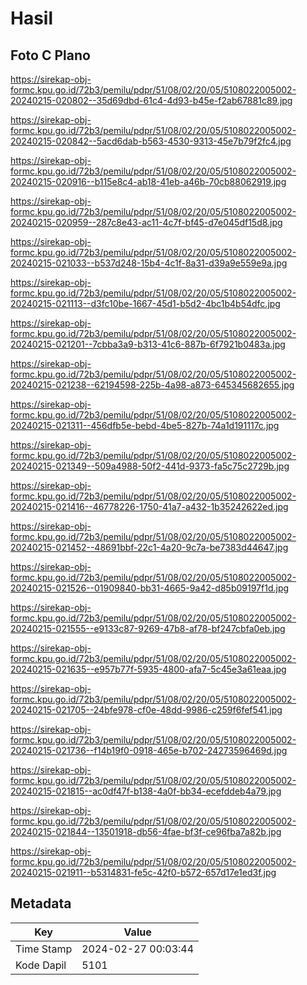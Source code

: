 # Hasil

## Foto C Plano

https://sirekap-obj-formc.kpu.go.id/72b3/pemilu/pdpr/51/08/02/20/05/5108022005002-20240215-020802--35d69dbd-61c4-4d93-b45e-f2ab67881c89.jpg

https://sirekap-obj-formc.kpu.go.id/72b3/pemilu/pdpr/51/08/02/20/05/5108022005002-20240215-020842--5acd6dab-b563-4530-9313-45e7b79f2fc4.jpg

https://sirekap-obj-formc.kpu.go.id/72b3/pemilu/pdpr/51/08/02/20/05/5108022005002-20240215-020916--b115e8c4-ab18-41eb-a46b-70cb88062919.jpg

https://sirekap-obj-formc.kpu.go.id/72b3/pemilu/pdpr/51/08/02/20/05/5108022005002-20240215-020959--287c8e43-ac11-4c7f-bf45-d7e045df15d8.jpg

https://sirekap-obj-formc.kpu.go.id/72b3/pemilu/pdpr/51/08/02/20/05/5108022005002-20240215-021033--b537d248-15b4-4c1f-8a31-d39a9e559e9a.jpg

https://sirekap-obj-formc.kpu.go.id/72b3/pemilu/pdpr/51/08/02/20/05/5108022005002-20240215-021113--d3fc10be-1667-45d1-b5d2-4bc1b4b54dfc.jpg

https://sirekap-obj-formc.kpu.go.id/72b3/pemilu/pdpr/51/08/02/20/05/5108022005002-20240215-021201--7cbba3a9-b313-41c6-887b-6f7921b0483a.jpg

https://sirekap-obj-formc.kpu.go.id/72b3/pemilu/pdpr/51/08/02/20/05/5108022005002-20240215-021238--62194598-225b-4a98-a873-645345682655.jpg

https://sirekap-obj-formc.kpu.go.id/72b3/pemilu/pdpr/51/08/02/20/05/5108022005002-20240215-021311--456dfb5e-bebd-4be5-827b-74a1d191117c.jpg

https://sirekap-obj-formc.kpu.go.id/72b3/pemilu/pdpr/51/08/02/20/05/5108022005002-20240215-021349--509a4988-50f2-441d-9373-fa5c75c2729b.jpg

https://sirekap-obj-formc.kpu.go.id/72b3/pemilu/pdpr/51/08/02/20/05/5108022005002-20240215-021416--46778226-1750-41a7-a432-1b35242622ed.jpg

https://sirekap-obj-formc.kpu.go.id/72b3/pemilu/pdpr/51/08/02/20/05/5108022005002-20240215-021452--48691bbf-22c1-4a20-9c7a-be7383d44647.jpg

https://sirekap-obj-formc.kpu.go.id/72b3/pemilu/pdpr/51/08/02/20/05/5108022005002-20240215-021526--01909840-bb31-4665-9a42-d85b09197f1d.jpg

https://sirekap-obj-formc.kpu.go.id/72b3/pemilu/pdpr/51/08/02/20/05/5108022005002-20240215-021555--e9133c87-9269-47b8-af78-bf247cbfa0eb.jpg

https://sirekap-obj-formc.kpu.go.id/72b3/pemilu/pdpr/51/08/02/20/05/5108022005002-20240215-021635--e957b77f-5935-4800-afa7-5c45e3a61eaa.jpg

https://sirekap-obj-formc.kpu.go.id/72b3/pemilu/pdpr/51/08/02/20/05/5108022005002-20240215-021705--24bfe978-cf0e-48dd-9986-c259f6fef541.jpg

https://sirekap-obj-formc.kpu.go.id/72b3/pemilu/pdpr/51/08/02/20/05/5108022005002-20240215-021736--f14b19f0-0918-465e-b702-24273596469d.jpg

https://sirekap-obj-formc.kpu.go.id/72b3/pemilu/pdpr/51/08/02/20/05/5108022005002-20240215-021815--ac0df47f-b138-4a0f-bb34-ecefddeb4a79.jpg

https://sirekap-obj-formc.kpu.go.id/72b3/pemilu/pdpr/51/08/02/20/05/5108022005002-20240215-021844--13501918-db56-4fae-bf3f-ce96fba7a82b.jpg

https://sirekap-obj-formc.kpu.go.id/72b3/pemilu/pdpr/51/08/02/20/05/5108022005002-20240215-021911--b5314831-fe5c-42f0-b572-657d17e1ed3f.jpg


## Metadata

| Key        | Value               |
| ---------- | ------------------- |
| Time Stamp | 2024-02-27 00:03:44 |
| Kode Dapil | 5101                |



